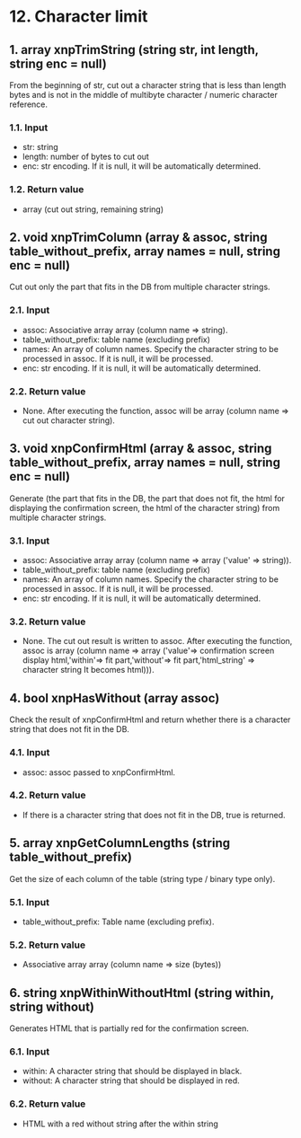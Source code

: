 # 12. Character limit

## 1. array xnpTrimString \(string str, int length, string enc = null\)

From the beginning of str, cut out a character string that is less than length bytes and is not in the middle of multibyte character / numeric character reference.

### 1.1. Input

* str: string
* length: number of bytes to cut out
* enc: str encoding. If it is null, it will be automatically determined.

### 1.2. Return value

* array \(cut out string, remaining string\)

## 2. void xnpTrimColumn \(array & assoc, string table\_without\_prefix, array names = null, string enc = null\)

Cut out only the part that fits in the DB from multiple character strings.

### 2.1. Input

* assoc: Associative array array \(column name =&gt; string\).
* table\_without\_prefix: table name \(excluding prefix\)
* names: An array of column names. Specify the character string to be processed in assoc. If it is null, it will be processed.
* enc: str encoding. If it is null, it will be automatically determined.

### 2.2. Return value

* None. After executing the function, assoc will be array \(column name =&gt; cut out character string\).

## 3. void xnpConfirmHtml \(array & assoc, string table\_without\_prefix, array names = null, string enc = null\)

Generate \(the part that fits in the DB, the part that does not fit, the html for displaying the confirmation screen, the html of the character string\) from multiple character strings.

### 3.1. Input

* assoc: Associative array array \(column name =&gt; array \('value' =&gt; string\)\).
* table\_without\_prefix: table name \(excluding prefix\)
* names: An array of column names. Specify the character string to be processed in assoc. If it is null, it will be processed.
* enc: str encoding. If it is null, it will be automatically determined.

### 3.2. Return value

* None. The cut out result is written to assoc. After executing the function, assoc is array \(column name =&gt; array \('value'=&gt; confirmation screen display html,'within'=&gt; fit part,'without'=&gt; fit part,'html\_string' =&gt; character string It becomes html\)\)\).

## 4. bool xnpHasWithout \(array assoc\)

Check the result of xnpConfirmHtml and return whether there is a character string that does not fit in the DB.

### 4.1. Input

* assoc: assoc passed to xnpConfirmHtml.

### 4.2. Return value

* If there is a character string that does not fit in the DB, true is returned.

## 5. array xnpGetColumnLengths \(string table\_without\_prefix\)

Get the size of each column of the table \(string type / binary type only\).

### 5.1. Input

* table\_without\_prefix: Table name \(excluding prefix\).

### 5.2. Return value

* Associative array array \(column name =&gt; size \(bytes\)\)

## 6. string xnpWithinWithoutHtml \(string within, string without\)

Generates HTML that is partially red for the confirmation screen.

### 6.1. Input

* within: A character string that should be displayed in black.
* without: A character string that should be displayed in red.

### 6.2. Return value

* HTML with a red without string after the within string

